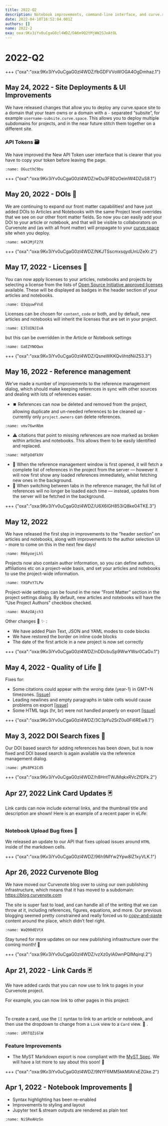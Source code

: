 ```yaml
---
title: 2022-Q2
description: Notebook improvements, command-line interface, and curve.space!
date: 2022-04-10T16:52:04.001Z
authors: []
name: 2022-2
oxa: oxa:9Kv3iYv0uCgaG0zl4WDZ/DA6m9Q2tMjWW2SJeAtOL
---
```


# 2022-Q2

+++ {"oxa":"oxa:9Kv3iYv0uCgaG0zl4WDZ/fbGDFVVoWOGA4OgDmhaz.1"}

## May 24, 2022 - Site Deployments & UI Improvements

We have released changes that allow you to deploy any curve.space site to a domain that your team owns or a domain with a `-` separated “subsite”, for example `username-subsite.curve.space`. This allows you to deploy multiple subdomains for projects, and in the near future stitch them together on a different site.

### API Tokens 🗃️

We have improved the New API Token user interface that is clearer that you have to copy your token before leaving the page.

```{figure} images/9Kv3iYv0uCgaG0zl4WDZ-LNynluX0EaZfA2ayiYsv-v1.png
:name: OGuzthC9bu
```

+++ {"oxa":"oxa:9Kv3iYv0uCgaG0zl4WDZ/wDu3F8DzOeinlW4DZuS8.1"}

## May 20, 2022 - DOIs 🔗

We are continuing to expand our front matter capabilities! and have just added DOIs to Articles and Notebooks with the same Project level overrides that we see on our other front matter fields. So now you can easily add your DOi to your article or notebook, and that will be visible to collaborators on Curvenote and (as with all front matter) will propagate to your [curve.space](https://curve.space) site when you deploy.

```{figure} images/9Kv3iYv0uCgaG0zl4WDZ-o5L2F2EGeujs72N1t0KC-v1.png
:name: m4XJMjF27X
```

+++ {"oxa":"oxa:9Kv3iYv0uCgaG0zl4WDZ/NKJTSscmxsqydUnUZeXr.2"}

## May 17, 2022 - Licenses 📜

You can now apply licenses to your articles, notebooks and projects by selecting a license from the lists of [Open Source Initiative approved licenses](https://opensource.org/licenses) available. These will be displayed as badges in the header section of your articles and notebooks.

```{figure} images/9Kv3iYv0uCgaG0zl4WDZ-gmeGfxEhNtvhhz8wADF0-v1.gif
:name: Q3qquwFVsE
```

Licenses can be chosen for `content`, `code` or both, and by default, new articles and notebooks will inherit the licenses that are set in your project.

```{figure} images/9Kv3iYv0uCgaG0zl4WDZ-o8155frruJ7IiIMnBtWp-v1.png
:name: E3lUINJIvA
```

but this can be overridden in the Article or Notebook settings

```{figure} images/9Kv3iYv0uCgaG0zl4WDZ-84tk2QGJ3iOP7wAcp6PN-v1.png
:name: GaEZYNOQwx
```

+++ {"oxa":"oxa:9Kv3iYv0uCgaG0zl4WDZ/QsneWKKQvIihtdNiiZ53.3"}

## May 16, 2022 - Reference management

We’ve made a number of improvements to the reference management dialog, which should make keeping references in sync with other sources and dealing with lots of references easier.

* ⏹️ References can now be deleted and removed from the project, allowing duplicate and un-needed references to be cleaned up - currently only `project.owners` can delete references.

```{figure} images/9Kv3iYv0uCgaG0zl4WDZ-BmxP51nYjTEUcDTGZszH-v1.png
:name: vmv76wnNbm
```

* ⚠️ citations that point to missing references are now marked as broken within articles and notebooks. This allows them to be easily identified and replaced.

```{figure} images/9Kv3iYv0uCgaG0zl4WDZ-og1fDptQHQKbjjGcqbGK-v1.png
:name: HdFpOdFk9V
```

* 🐛 When the reference management window is first opened, it will fetch a complete list of references in the project from the server — however it will now first show any loaded references immediately, whilst fetching new ones in the background.
* 🐛 When switching between tabs in the reference manager, the full list of references will no longer be loaded each time — instead, updates from the server will be fetched in the background.

+++ {"oxa":"oxa:9Kv3iYv0uCgaG0zl4WDZ/U6X6lGH853iQ8ke04TKE.3"}

## May 12, 2022

We have released the first step in improvements to the “header section” on articles and notebooks, along with improvements to the author selection UI - more to come on this in the next few days!

```{figure} images/9Kv3iYv0uCgaG0zl4WDZ-cHRJ7zCoDQe5PHgEmOf6-v1.png
:name: R66yoejLhl
```

Projects now also contain author information, so you can define authors, affiliations etc on a project-wide basis, and set your articles and notebooks to use the project-wide information.

```{figure} images/9Kv3iYv0uCgaG0zl4WDZ-jpuUDAAHvCT5bYjZud6I-v1.png
:name: YXGPxY7LPw
```

Project-wide settings can be found in the new “Front Matter” section in the project settings dialog. By default, new articles and notebooks will have the “Use Project Authors” checkbox checked.

```{figure} images/9Kv3iYv0uCgaG0zl4WDZ-T7hJ0UtwZVp9fhxJ5tqw-v1.png
:name: NhAzOAjch3
```

Other changes 🐛 ✨ :

* We have added Plain Text, JSON and YAML modes to code blocks
* We have restored the border on inline code blocks
* The date of the first article in a new project is now set correctly

+++ {"oxa":"oxa:9Kv3iYv0uCgaG0zl4WDZ/nDDcbuSp9WwYWsr0CaGv.1"}

## May 4, 2022 - Quality of Life 🐛

Fixes for:

* Some citations could appear with the wrong date (year-1) in GMT+N timezones. [\[issue\]](https://github.com/curvenote/support/issues/52)
* Leading newlines and empty paragraphs in table cells would cause problems on export [\[issue\]](https://github.com/curvenote/curvenotejs/issues/83)
* Some HTML tags (hr, br) were not handled properly on export [\[issue\]](https://github.com/curvenote/curvenotejs/issues/73)

+++ {"oxa":"oxa:9Kv3iYv0uCgaG0zl4WDZ/3C3pYu2SrZ0u0Fi6REw8.1"}

## May 3, 2022 DOI Search fixes 🐛

Our DOI based search for adding references has been down, but is now fixed and DOI based search is again available via the reference management dialog.

```{figure} images/9Kv3iYv0uCgaG0zl4WDZ-f4DUSP07n9x9bvP5PyT2-v1.png
:name: pMs8PK1Cd5
```

+++ {"oxa":"oxa:9Kv3iYv0uCgaG0zl4WDZ/h8HntTWJMqkxRVcZfDFk.2"}

## Apr 27, 2022 Link Card Updates 🃏

Link cards can now include external links, and the thumbnail title and description are shown! Here is an example of a recent paper in eLife:

```{link-block} https://elifesciences.org/articles/70235
```

### Notebook Upload Bug fixes 🐛

We released an update to our API that fixes upload issues around `HTML` inside of the markdown cells.

+++ {"oxa":"oxa:9Kv3iYv0uCgaG0zl4WDZ/96h9MYw2Ypw8lZ1xyVLK.1"}

## Apr 26, 2022 Curvenote Blog

We have moved our Curvenote blog over to using our own publishing infrastructure, which means that it has moved to a subdomain: <https://blog.curvenote.com>

The site is super fast to load, and can handle all of the writing that we can throw at it, including references, figures, equations, and more. Our previous blogging seemed pretty constrained and really forced us to [copy-and-paste](https://curvenote.com/oxa:AVQ2dzLNloEd25Io8NbA/m2K31HsBqvCglJacduZU) content around the place, which didn’t feel right.

```{figure} images/9Kv3iYv0uCgaG0zl4WDZ-PBHRWNMDNfuHNwiUIoep-v1.png
:name: WaQ90dEVtX
```

Stay tuned for more updates on our new publishing infrastructure over the coming month! 🚀

+++ {"oxa":"oxa:9Kv3iYv0uCgaG0zl4WDZ/vzXz0yIA0wnPQIMqirql.2"}

## Apr 21, 2022 - Link Cards 🃏

We have added cards that you can now use to link to pages in your Curvenote project.

For example, you can now link to other pages in this project:

```{link-block} oxa:9Kv3iYv0uCgaG0zl4WDZ/LSP3vg3i6ez1uALQaTW4
```

```{link-block} oxa:9Kv3iYv0uCgaG0zl4WDZ/dPPeRbnMco3YbcraaZY8
```

To create a card, use the `[[` syntax to link to an article or notebook, and then use the dropdown to change from a `Link` view to a `Card` view. 🎉 .

```{figure} images/9Kv3iYv0uCgaG0zl4WDZ-OTy0ZwiNjlHnv0fdIY2l-v1.png
:name: iRhTQZiGlW
```

### Feature Improvements

* The MyST Markdown export is now compliant with the [MyST Spec](https://spec.myst.tools/). We will have a lot more to say about this soon! 🚀

+++ {"oxa":"oxa:9Kv3iYv0uCgaG0zl4WDZ/9NYF6MM5kkMlAVxEZGke.2"}

## Apr 1, 2022 - Notebook Improvements 📒

* Syntax highlighting has been re-enabled
* Improvements to styling and layout
* Jupyter text & stream outputs are rendered as plain text

```{figure} images/9Kv3iYv0uCgaG0zl4WDZ-7nXDHcHhEJVqOPmR4twr-v1.png
:name: NiSReAHzSn
```

